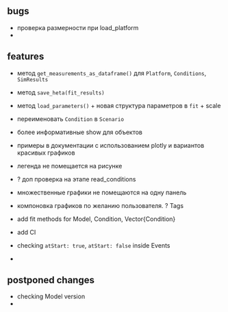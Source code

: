 ## bugs

- проверка размерности при load_platform
- 

## features

- метод `get_measurements_as_dataframe()` для `Platform`, `Conditions`, `SimResults`
- метод `save_heta(fit_results)`
- метод `load_parameters()` + новая структура параметров в `fit` + scale
- переименовать `Condition` в `Scenario`

- более информативные show для объектов
- примеры в документации с использованием plotly и вариантов красивых графиков
- легенда не помещается на рисунке
- ? доп проверка на этапе read_conditions
+ множественные графики не помещаются на одну панель
- компоновка графиков по желанию пользователя. ? Tags

- add fit methods for Model, Condition, Vector{Condition} 
- add CI
- checking `atStart: true`, `atStart: false` inside Events
- 

## postponed changes

- checking Model version
- 